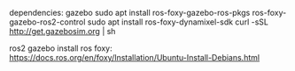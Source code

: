 dependencies: 
gazebo
sudo apt install ros-foxy-gazebo-ros-pkgs ros-foxy-gazebo-ros2-control
sudo apt install ros-foxy-dynamixel-sdk
curl -sSL http://get.gazebosim.org | sh

ros2 gazebo
install ros foxy: 
https://docs.ros.org/en/foxy/Installation/Ubuntu-Install-Debians.html
